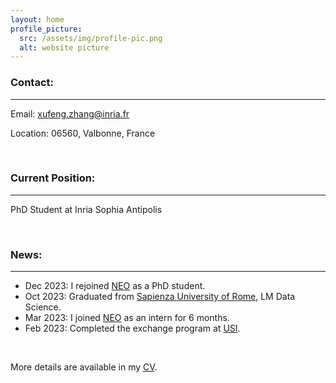 ```yaml
---
layout: home
profile_picture:
  src: /assets/img/profile-pic.png
  alt: website picture
---
```


<h3 id="contact-">Contact:</h3>
<hr>
<p>Email: <a href="mailto:xufeng.zhang@inria.fr">xufeng.zhang@inria.fr</a></p>
<p>Location: 06560, Valbonne, France </p>
<br />

<h3 id="currant-position-">Current Position:</h3>
<hr>
<p>PhD Student at Inria Sophia Antipolis</p>
<br />

<h3 id="news-">News:</h3>
<hr>
<ul>
<li>Dec 2023: I rejoined <a href="https://team.inria.fr/neo/">NEO</a> as a PhD student.</li>
<li>Oct 2023: Graduated from <a href="https://www.uniroma1.it/en/pagina-strutturale/home">Sapienza University of Rome</a>, LM Data Science.</li>
<li>Mar 2023: I joined <a href="https://team.inria.fr/neo/">NEO</a> as an intern for 6 months.</li>
<li>Feb 2023: Completed the exchange program at <a href="https://www.usi.ch">USI</a>.</li>
</ul>

<br />
<p>More details are available in my <a href="/assets/CvAssets/CV
">CV</a>.</p>

